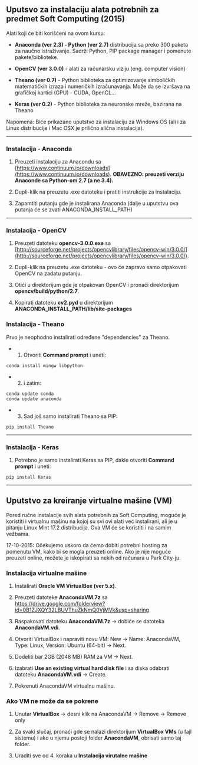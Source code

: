 ## Uputsvo za instalaciju alata potrebnih za predmet Soft Computing (2015)


Alati koji će biti korišćeni na ovom kursu:

* **Anaconda (ver 2.3) - Python (ver 2.7)** distribucija sa preko 300 paketa za naučno istraživanje. Sadrži Python, PIP package manager i pomenute pakete/biblioteke.

* **OpenCV (ver 3.0.0)** - alati za računarsku viziju (eng. computer vision)

* **Theano (ver 0.7)** - Python biblioteka za optimizovanje simboličkih matematičkih izraza i numeričkih izračunavanja. 
Može da se izvršava na grafičkoj kartici (GPU) - CUDA, OpenCL...

* **Keras (ver 0.2)** - Python biblioteka za neuronske mreže, bazirana na Theano

Napomena: Biće prikazano uputstvo za instalaciju za Windows OS (ali i za Linux distribucije i Mac OSX je prilično slična instalacija).

----

### Instalacija - Anaconda


1. Preuzeti instalaciju za Anacondu sa [https://www.continuum.io/downloads](https://www.continuum.io/downloads). 
**OBAVEZNO: preuzeti verziju Anaconde sa Python-om 2.7 (a ne 3.4).**

2. Dupli-klik na preuzetu .exe datoteku i pratiti instrukcije za instalaciju.

3. Zapamtiti putanju gde je instalirana Anaconda (dalje u uputstvu ova putanja će se zvati ANACONDA_INSTALL_PATH)

----

### Instalacija - OpenCV


1. Preuzeti datoteku **opencv-3.0.0.exe** sa [http://sourceforge.net/projects/opencvlibrary/files/opencv-win/3.0.0/](http://sourceforge.net/projects/opencvlibrary/files/opencv-win/3.0.0/).

2. Dupli-klik na preuzetu .exe datoteku - ovo će zapravo samo otpakovati OpenCV na zadatu putanju.

3. Otići u direktorijum gde je otpakovan OpenCV i pronaći direktorijum **opencv/build/python/2.7**.

4. Kopirati datoteku **cv2.pyd** u direktorijum **ANACONDA_INSTALL_PATH/lib/site-packages**


### Instalacija - Theano

Prvo je neophodno instalirati određene "dependencies" za Theano.

* 1. Otvoriti **Command prompt** i uneti:
```code
conda install mingw libpython
```

* 2. i zatim:

```code
conda update conda
conda update anaconda
```

* 3. Sad još samo instalirati Theano sa PIP:

```code
pip install Theano
```

----

### Instalacija - Keras

1. Potrebno je samo instalirati Keras sa PIP, dakle otvoriti **Command prompt** i uneti:

```code
pip install Keras
```

----

## Uputstvo za kreiranje virtualne mašine (VM)


Pored ručne instalacije svih alata potrebnih za Soft Computing, moguće je koristiti i virtualnu mašinu
na kojoj su svi ovi alati već instalirani, ali je u pitanju Linux Mint 17.2 distribucija. 
Ova VM će se koristiti i na samim vežbama.

17-10-2015: Očekujemo uskoro da ćemo dobiti potrebni hosting za pomenutu VM, kako bi se mogla preuzeti online.
Ako je nije moguće preuzeti online, možete je iskopirati sa nekih od računara u Park City-ju.


### Instalacija virtualne mašine

1. Instalirati **Oracle VM VirtualBox (ver 5.x)**.

2. Preuzeti datoteke **AnacondaVM.7z** sa https://drive.google.com/folderview?id=0B1ZJXQY32LBUVThuZkNmQ0VjMVk&usp=sharing

3. Raspakovati datoteku **AnacondaVM.7z** -> dobiće se datoteka **AnacondaVM.vdi**.

4. Otvoriti VirtualBox i napraviti novu VM: New -> Name: AnacondaVM, Type: Linux, Version: Ubuntu (64-bit) -> Next.

5. Dodeliti bar 2GB (2048 MB) RAM za VM -> Next.

6. Izabrati **Use an existing virtual hard disk file** i sa diska odabrati datoteku **AnacondaVM.vdi** -> Create.

7. Pokrenuti AnacondaVM virtualnu mašinu.


### Ako VM ne može da se pokrene

1. Unutar **VirtualBox** -> desni klik na AnacondaVM -> Remove -> Remove only

2. Za svaki slučaj, pronaći gde se nalazi direktorijum **VirtualBox VMs** (u fajl sistemu) 
i ako u njemu postoji folder **AnacondaVM**, obrisati samo taj folder.

3. Uraditi sve od 4. koraka u **Instalacija virutalne mašine**
